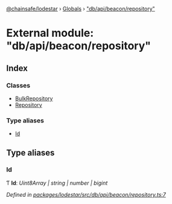 [@chainsafe/lodestar](../README.md) › [Globals](../globals.md) › ["db/api/beacon/repository"](_db_api_beacon_repository_.md)

# External module: "db/api/beacon/repository"

## Index

### Classes

* [BulkRepository](../classes/_db_api_beacon_repository_.bulkrepository.md)
* [Repository](../classes/_db_api_beacon_repository_.repository.md)

### Type aliases

* [Id](_db_api_beacon_repository_.md#id)

## Type aliases

###  Id

Ƭ **Id**: *Uint8Array | string | number | bigint*

*Defined in [packages/lodestar/src/db/api/beacon/repository.ts:7](https://github.com/ChainSafe/lodestar/blob/393d800/packages/lodestar/src/db/api/beacon/repository.ts#L7)*
